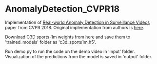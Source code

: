 # AnomalyDetection_CVPR18

Implementation of [Real-world Anomaly Detection in Surveillance Videos](https://arxiv.org/pdf/1801.04264.pdf) paper from CVPR 2018.
Original implementation from authors is [here](https://github.com/WaqasSultani/AnomalyDetectionCVPR2018).

Download C3D sports-1m weights from [here]('https://github.com/adamcasson/c3d/releases/download/v0.1/sports1M_weights_tf.h5') and 
save them to 'trained_models' folder as 'c3d_sports1m.h5'.

Run demo.py to run the code on the demo video in 'input' folder. Visualization of the predictions from the model is saved in 'output' folder.


